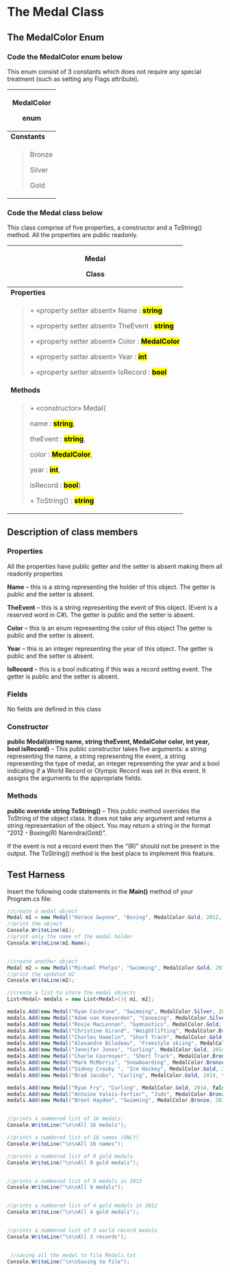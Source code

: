 # The Medal Class

## The MedalColor Enum

### Code the MedalColor enum below

This enum consist of 3 constants which does not require any special
treatment (such as setting any Flags attribute).

<table>
<colgroup>
<col style="width: 100%" />
</colgroup>
<thead>
<tr class="header">
<th><p><strong>MedalColor</strong></p>
<p>enum</p></th>
</tr>
</thead>
<tbody>
<tr class="odd">
<td><strong>Constants</strong></td>
</tr>
<tr class="even">
<td><blockquote>
<p>Bronze</p>
<p>Silver</p>
<p>Gold</p>
</blockquote></td>
</tr>
</tbody>
</table>

### Code the Medal class below

This class comprise of five properties, a constructor and a ToString()
method. All the properties are public readonly.

<table>
<colgroup>
<col style="width: 100%" />
</colgroup>
<thead>
<tr class="header">
<th><p><strong>Medal</strong></p>
<p>Class</p></th>
</tr>
</thead>
<tbody>
<tr class="odd">
<td><strong>Properties</strong></td>
</tr>
<tr class="even">
<td><blockquote>
<p>+ «property setter absent» Name :
<strong><mark>string</mark></strong></p>
<p>+ «property setter absent» TheEvent :
<strong><mark>string</mark></strong></p>
<p>+ «property setter absent» Color :
<strong><mark>MedalColor</mark></strong></p>
<p>+ «property setter absent» Year :
<strong><mark>int</mark></strong></p>
<p>+ «property setter absent» IsRecord :
<strong><mark>bool</mark></strong></p>
</blockquote></td>
</tr>
<tr class="odd">
<td><strong>Methods</strong></td>
</tr>
<tr class="even">
<td><blockquote>
<p>+ «constructor» Medal(</p>
<p>name : <strong><mark>string</mark></strong>,</p>
<p>theEvent : <strong><mark>string</mark></strong>,</p>
<p>color : <strong><mark>MedalColor</mark></strong>,</p>
<p>year : <strong><mark>int</mark></strong>,</p>
<p>isRecord : <strong><mark>bool</mark></strong>)</p>
<p>+ ToString() : <strong><mark>string</mark></strong></p>
</blockquote></td>
</tr>
</tbody>
</table>

## Description of class members

### Properties

All the properties have public getter and the setter is absent making
them all readonly properties

**Name** – this is a string representing the holder of this object. The
getter is public and the setter is absent.

**TheEvent** – this is a string representing the event of this object.
(Event is a reserved word in C#). The getter is public and the setter is
absent.

**Color** – this is an enum representing the color of this object The
getter is public and the setter is absent.

**Year** – this is an integer representing the year of this object. The
getter is public and the setter is absent.

**IsRecord** – this is a bool indicating if this was a record setting
event. The getter is public and the setter is absent.

### Fields

No fields are defined in this class

### Constructor

**<span class="mark">public</span> Medal(string name, string theEvent,
<span class="mark">MedalColor</span> color, int year, bool isRecord)** –
This public constructor takes five arguments: a string representing the
name, a string representing the event, a string representing the type of
medal, an integer representing the year and a bool indicating if a World
Record or Olympic Record was set in this event. It assigns the arguments
to the appropriate fields.

### Methods

**<span class="mark">public override string</span> ToString()** – This
public method overrides the ToString of the object class. It does not
take any argument and returns a string representation of the object. You
may return a string in the format “2012 - Boxing(R) Narendra(Gold)”.

If the event is not a record event then the “(R)” should not be present
in the output. The ToString() method is the best place to implement this
feature.

## Test Harness

Insert the following code statements in the **Main()** method of your
Program.cs file:

``` cs
//create a medal object
Medal m1 = new Medal("Horace Gwynne", "Boxing", MedalColor.Gold, 2012, true);
//print the object
Console.WriteLine(m1);
//print only the name of the medal holder
Console.WriteLine(m1.Name);


//create another object
Medal m2 = new Medal("Michael Phelps", "Swimming", MedalColor.Gold, 2012, false);
//print the updated m2
Console.WriteLine(m2); 

```

``` cs
//create a list to store the medal objects
List<Medal> medals = new List<Medal>(){ m1, m2};

medals.Add(new Medal("Ryan Cochrane", "Swimming", MedalColor.Silver, 2012, false));
medals.Add(new Medal("Adam van Koeverden", "Canoeing", MedalColor.Silver, 2012, false));
medals.Add(new Medal("Rosie MacLennan", "Gymnastics", MedalColor.Gold, 2012, false));
medals.Add(new Medal("Christine Girard", "Weightlifting", MedalColor.Bronze, 2012, false));
medals.Add(new Medal("Charles Hamelin", "Short Track", MedalColor.Gold, 2014, true));
medals.Add(new Medal("Alexandre Bilodeau", "Freestyle skiing", MedalColor.Gold, 2012, true));
medals.Add(new Medal("Jennifer Jones", "Curling", MedalColor.Gold, 2014, false));
medals.Add(new Medal("Charle Cournoyer", "Short Track", MedalColor.Bronze, 2014, false));
medals.Add(new Medal("Mark McMorris", "Snowboarding", MedalColor.Bronze, 2014, false));
medals.Add(new Medal("Sidney Crosby ", "Ice Hockey", MedalColor.Gold, 2014, false));
medals.Add(new Medal("Brad Jacobs", "Curling", MedalColor.Gold, 2014, false));

medals.Add(new Medal("Ryan Fry", "Curling", MedalColor.Gold, 2014, false));
medals.Add(new Medal("Antoine Valois-Fortier", "Judo", MedalColor.Bronze, 2012, false));
medals.Add(new Medal("Brent Hayden", "Swimming", MedalColor.Bronze, 2012, false));


//prints a numbered list of 16 medals.
Console.WriteLine("\n\nAll 16 medals"); 

//prints a numbered list of 16 names (ONLY)
Console.WriteLine("\n\nAll 16 names"); 

//prints a numbered list of 9 gold medals
Console.WriteLine("\n\nAll 9 gold medals"); 


//prints a numbered list of 9 medals in 2012
Console.WriteLine("\n\nAll 9 medals"); 


//prints a numbered list of 4 gold medals in 2012
Console.WriteLine("\n\nAll 4 gold medals"); 


//prints a numbered list of 3 world record medals
Console.WriteLine("\n\nAll 3 records"); 


 //saving all the medal to file Medals.txt
Console.WriteLine("\n\nSaving to file"); 

```
